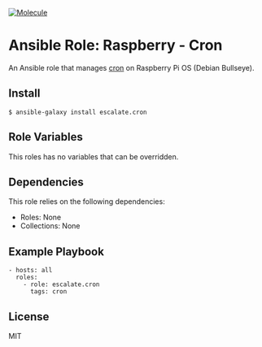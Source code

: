 [![Molecule](https://github.com/escalate/ansible-raspberry-cron/actions/workflows/molecule.yml/badge.svg?branch=master&event=push)](https://github.com/escalate/ansible-raspberry-cron/actions/workflows/molecule.yml)

# Ansible Role: Raspberry - Cron

An Ansible role that manages [cron](https://wiki.debian.org/cron) on Raspberry Pi OS (Debian Bullseye).

## Install

```
$ ansible-galaxy install escalate.cron
```

## Role Variables

This roles has no variables that can be overridden.

## Dependencies

This role relies on the following dependencies:

* Roles: None
* Collections: None

## Example Playbook

```
- hosts: all
  roles:
    - role: escalate.cron
      tags: cron
```

## License

MIT
